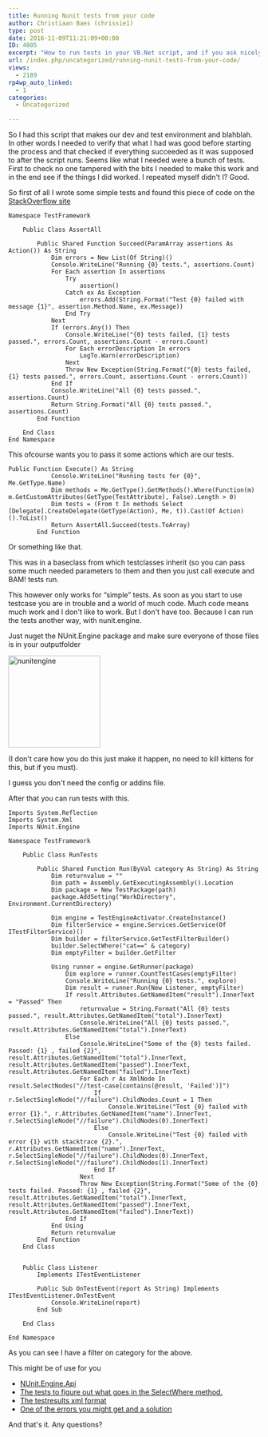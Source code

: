 ```yaml
---
title: Running Nunit tests from your code
author: Christiaan Baes (chrissie1)
type: post
date: 2016-11-09T11:21:09+00:00
ID: 4805
excerpt: "How to run tests in your VB.Net script, and if you ask nicely I'm sure this works in C# too. "
url: /index.php/uncategorized/running-nunit-tests-from-your-code/
views:
  - 2189
rp4wp_auto_linked:
  - 1
categories:
  - Uncategorized

---
```

So I had this script that makes our dev and test environment and blahblah. In other words I needed to verify that what I had was good before starting the process and that checked if everything succeeded as it was supposed to after the script runs. Seems like what I needed were a bunch of tests. First to check no one tampered with the bits I needed to make this work and in the end see if the things I did worked. I repeated myself didn't I? Good.

So first of all I wrote some simple tests and found this piece of code on the [StackOverflow site][1] 

```vbnet
Namespace TestFramework

    Public Class AssertAll

        Public Shared Function Succeed(ParamArray assertions As Action()) As String
            Dim errors = New List(Of String)()
            Console.WriteLine("Running {0} tests.", assertions.Count)
            For Each assertion In assertions
                Try
                    assertion()
                Catch ex As Exception
                    errors.Add(String.Format("Test {0} failed with message {1}", assertion.Method.Name, ex.Message))
                End Try
            Next
            If (errors.Any()) Then
                Console.WriteLine("{0} tests failed, {1} tests passed.", errors.Count, assertions.Count - errors.Count)
                For Each errorDescription In errors
                    LogTo.Warn(errorDescription)
                Next
                Throw New Exception(String.Format("{0} tests failed, {1} tests passed.", errors.Count, assertions.Count - errors.Count))
            End If
            Console.WriteLine("All {0} tests passed.", assertions.Count)
            Return String.Format("All {0} tests passed.", assertions.Count)
        End Function

    End Class
End Namespace
```

This ofcourse wants you to pass it some actions which are our tests.

```vbnet
Public Function Execute() As String
            Console.WriteLine("Running tests for {0}", Me.GetType.Name)
            Dim methods = Me.GetType().GetMethods().Where(Function(m) m.GetCustomAttributes(GetType(TestAttribute), False).Length > 0)
            Dim tests = (From t In methods Select [Delegate].CreateDelegate(GetType(Action), Me, t)).Cast(Of Action)().ToList()
            Return AssertAll.Succeed(tests.ToArray)
        End Function
```

Or something like that.
  
This was in a baseclass from which testclasses inherit (so you can pass some much needed parameters to them and then you just call execute and BAM! tests run. 

This however only works for “simple” tests. As soon as you start to use testcase you are in trouble and a world of much code. Much code means much work and I don't like to work. But I don't have too. Because I can run the tests another way, with nunit.engine. 

Just nuget the NUnit.Engine package and make sure everyone of those files is in your outputfolder

[<img src="/wp-content/uploads/2016/11/nunitengine.png" alt="nunitengine" width="184" height="184" class="alignnone size-full wp-image-4806" />][2]

(I don't care how you do this just make it happen, no need to kill kittens for this, but if you must). 

I guess you don't need the config or addins file. 

After that you can run tests with this.

```vbnet
Imports System.Reflection
Imports System.Xml
Imports NUnit.Engine

Namespace TestFramework

    Public Class RunTests

        Public Shared Function Run(ByVal category As String) As String
            Dim returnvalue = ""
            Dim path = Assembly.GetExecutingAssembly().Location
            Dim package = New TestPackage(path)
            package.AddSetting("WorkDirectory", Environment.CurrentDirectory)

            Dim engine = TestEngineActivator.CreateInstance()
            Dim filterService = engine.Services.GetService(Of ITestFilterService)()
            Dim builder = filterService.GetTestFilterBuilder()
            builder.SelectWhere("cat==" & category)
            Dim emptyFilter = builder.GetFilter

            Using runner = engine.GetRunner(package)
                Dim explore = runner.CountTestCases(emptyFilter)
                Console.WriteLine("Running {0} tests.", explore)
                Dim result = runner.Run(New Listener, emptyFilter)
                If result.Attributes.GetNamedItem("result").InnerText = "Passed" Then
                    returnvalue = String.Format("All {0} tests passed.", result.Attributes.GetNamedItem("total").InnerText)
                    Console.WriteLine("All {0} tests passed.", result.Attributes.GetNamedItem("total").InnerText)
                Else
                    Console.WriteLine("Some of the {0} tests failed. Passed: {1} , failed {2}", result.Attributes.GetNamedItem("total").InnerText, result.Attributes.GetNamedItem("passed").InnerText, result.Attributes.GetNamedItem("failed").InnerText)
                    For Each r As XmlNode In result.SelectNodes("//test-case[contains(@result, 'Failed')]")
                        If r.SelectSingleNode("//failure").ChildNodes.Count = 1 Then
                            Console.WriteLine("Test {0} failed with error {1}.", r.Attributes.GetNamedItem("name").InnerText, r.SelectSingleNode("//failure").ChildNodes(0).InnerText)
                        Else
                            Console.WriteLine("Test {0} failed with error {1} with stacktrace {2}.", r.Attributes.GetNamedItem("name").InnerText, r.SelectSingleNode("//failure").ChildNodes(0).InnerText, r.SelectSingleNode("//failure").ChildNodes(1).InnerText)
                        End If
                    Next
                    Throw New Exception(String.Format("Some of the {0} tests failed. Passed: {1} , failed {2}", result.Attributes.GetNamedItem("total").InnerText, result.Attributes.GetNamedItem("passed").InnerText, result.Attributes.GetNamedItem("failed").InnerText))
                End If
            End Using
            Return returnvalue
        End Function
    End Class


    Public Class Listener
        Implements ITestEventListener

        Public Sub OnTestEvent(report As String) Implements ITestEventListener.OnTestEvent
            Console.WriteLine(report)
        End Sub

    End Class

End Namespace
```
As you can see I have a filter on category for the above.

This might be of use for you

  * [NUnit.Engine.Api][3]
  * [The tests to figure out what goes in the SelectWhere method.][4]
  * [The testresults xml format][5]
  * [One of the errors you might get and a solution][6]

And that's it. Any questions?

 [1]: http://stackoverflow.com/questions/2834717/nunit-is-it-possible-to-continue-executing-test-after-assert-fails
 [2]: /wp-content/uploads/2016/11/nunitengine.png
 [3]: https://github.com/nunit/docs/wiki/Test-Engine-API-Spec
 [4]: https://github.com/nunit/nunit-console/blob/8cb7226c0ad683fe5eb7a4eee8989aff08dc4ccb/src/NUnitEngine/nunit.engine.tests/Services/TestFilterBuilderTests.cs
 [5]: https://github.com/nunit/docs/wiki/Test-Result-XML-Format
 [6]: http://stackoverflow.com/questions/12092117/nunit-components-for-version-4-0-30319-of-the-clr-are-not-installed